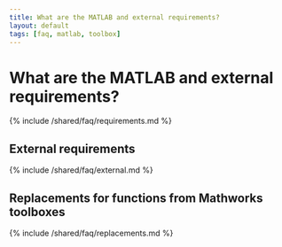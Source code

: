 ```yaml
---
title: What are the MATLAB and external requirements?
layout: default
tags: [faq, matlab, toolbox]
---
```


# What are the MATLAB and external requirements?

{% include /shared/faq/requirements.md %}

## External requirements

{% include /shared/faq/external.md %}

## Replacements for functions from Mathworks toolboxes

{% include /shared/faq/replacements.md %}
